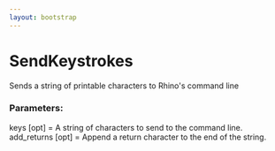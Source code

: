 ```yaml
---
layout: bootstrap
---
```


# SendKeystrokes

Sends a string of printable characters to Rhino's command line
        

### Parameters:

keys [opt] = A string of characters to send to the command line.
add_returns [opt] = Append a return character to the end of the string.
        


